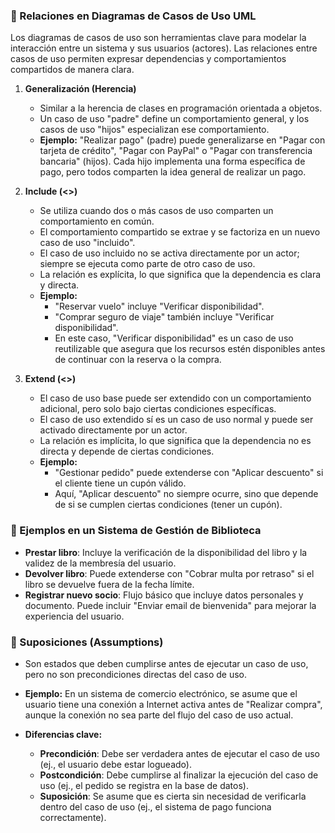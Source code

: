 
### 🔹 Relaciones en Diagramas de Casos de Uso UML

Los diagramas de casos de uso son herramientas clave para modelar la interacción entre un sistema y sus usuarios (actores). Las relaciones entre casos de uso permiten expresar dependencias y comportamientos compartidos de manera clara.

1.  **Generalización (Herencia)**
    *   Similar a la herencia de clases en programación orientada a objetos.
    *   Un caso de uso "padre" define un comportamiento general, y los casos de uso "hijos" especializan ese comportamiento.
    *   **Ejemplo:** "Realizar pago" (padre) puede generalizarse en "Pagar con tarjeta de crédito", "Pagar con PayPal" o "Pagar con transferencia bancaria" (hijos). Cada hijo implementa una forma específica de pago, pero todos comparten la idea general de realizar un pago.

2.  **Include (<<include>>)**
    *   Se utiliza cuando dos o más casos de uso comparten un comportamiento en común.
    *   El comportamiento compartido se extrae y se factoriza en un nuevo caso de uso "incluido".
    *   El caso de uso incluido no se activa directamente por un actor; siempre se ejecuta como parte de otro caso de uso.
    *   La relación es explícita, lo que significa que la dependencia es clara y directa.
    *   **Ejemplo:**
        *   "Reservar vuelo" incluye "Verificar disponibilidad".
        *   "Comprar seguro de viaje" también incluye "Verificar disponibilidad".
        *   En este caso, "Verificar disponibilidad" es un caso de uso reutilizable que asegura que los recursos estén disponibles antes de continuar con la reserva o la compra.

3.  **Extend (<<extend>>)**
    *   El caso de uso base puede ser extendido con un comportamiento adicional, pero solo bajo ciertas condiciones específicas.
    *   El caso de uso extendido sí es un caso de uso normal y puede ser activado directamente por un actor.
    *   La relación es implícita, lo que significa que la dependencia no es directa y depende de ciertas condiciones.
    *   **Ejemplo:**
        *   "Gestionar pedido" puede extenderse con "Aplicar descuento" si el cliente tiene un cupón válido.
        *   Aquí, "Aplicar descuento" no siempre ocurre, sino que depende de si se cumplen ciertas condiciones (tener un cupón).

### 🔹 Ejemplos en un Sistema de Gestión de Biblioteca

*   **Prestar libro**: Incluye la verificación de la disponibilidad del libro y la validez de la membresía del usuario.
*   **Devolver libro**: Puede extenderse con "Cobrar multa por retraso" si el libro se devuelve fuera de la fecha límite.
*   **Registrar nuevo socio**: Flujo básico que incluye datos personales y documento. Puede incluir "Enviar email de bienvenida" para mejorar la experiencia del usuario.

### 🔹 Suposiciones (Assumptions)

*   Son estados que deben cumplirse antes de ejecutar un caso de uso, pero no son precondiciones directas del caso de uso.
*   **Ejemplo:** En un sistema de comercio electrónico, se asume que el usuario tiene una conexión a Internet activa antes de "Realizar compra", aunque la conexión no sea parte del flujo del caso de uso actual.

*   **Diferencias clave:**
    *   **Precondición**: Debe ser verdadera antes de ejecutar el caso de uso (ej., el usuario debe estar logueado).
    *   **Postcondición**: Debe cumplirse al finalizar la ejecución del caso de uso (ej., el pedido se registra en la base de datos).
    *   **Suposición**: Se asume que es cierta sin necesidad de verificarla dentro del caso de uso (ej., el sistema de pago funciona correctamente).

